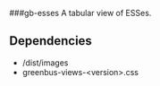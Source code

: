 ###gb-esses
A tabular view of ESSes.

## Dependencies
* /dist/images
* greenbus-views-&lt;version&gt;.css
